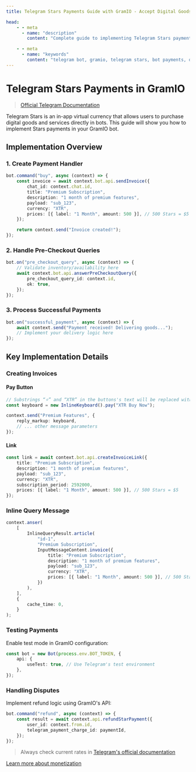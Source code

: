 ```yaml
---
title: Telegram Stars Payments Guide with GramIO - Accept Digital Goods Payments

head:
    - - meta
      - name: "description"
        content: "Complete guide to implementing Telegram Stars payments in your GramIO bot. Learn to handle digital goods transactions, create invoices, process payments, and comply with Telegram's policies."

    - - meta
      - name: "keywords"
        content: "telegram bot, gramio, telegram stars, bot payments, digital goods, telegram payments api, stars payments, gramio payment handling, telegram invoice, pre checkout query, payment disputes, stars refunds"
---
```


# Telegram Stars Payments in GramIO

> [Official Telegram Documentation](https://core.telegram.org/bots/payments-stars)

Telegram Stars is an in-app virtual currency that allows users to purchase digital goods and services directly in bots. This guide will show you how to implement Stars payments in your GramIO bot.

## Implementation Overview

### 1. Create Payment Handler

```typescript
bot.command("buy", async (context) => {
    const invoice = await context.bot.api.sendInvoice({
        chat_id: context.chat.id,
        title: "Premium Subscription",
        description: "1 month of premium features",
        payload: "sub_123",
        currency: "XTR",
        prices: [{ label: "1 Month", amount: 500 }], // 500 Stars = $5
    });

    return context.send("Invoice created!");
});
```

### 2. Handle Pre-Checkout Queries

```typescript
bot.on("pre_checkout_query", async (context) => {
    // Validate inventory/availability here
    await context.bot.api.answerPreCheckoutQuery({
        pre_checkout_query_id: context.id,
        ok: true,
    });
});
```

### 3. Process Successful Payments

```typescript
bot.on("successful_payment", async (context) => {
    await context.send("Payment received! Delivering goods...");
    // Implement your delivery logic here
});
```

## Key Implementation Details

### Creating Invoices

#### Pay Button

```typescript
// Substrings “⭐” and “XTR” in the buttons's text will be replaced with a Telegram Star icon.
const keyboard = new InlineKeyboard().pay("XTR Buy Now");

context.send("Premium Features", {
    reply_markup: keyboard,
    // ... other message parameters
});
```

#### Link

```ts
const link = await context.bot.api.createInvoiceLink({
    title: "Premium Subscription",
    description: "1 month of premium features",
    payload: "sub_123",
    currency: "XTR",
    subscription_period: 2592000,
    prices: [{ label: "1 Month", amount: 500 }], // 500 Stars = $5
});
```

### Inline Query Message

```ts
context.anser(
    [
        InlineQueryResult.article(
            "id-1",
            "Premium Subscription",
            InputMessageContent.invoice({
                title: "Premium Subscription",
                description: "1 month of premium features",
                payload: "sub_123",
                currency: "XTR",
                prices: [{ label: "1 Month", amount: 500 }], // 500 Stars = $5
            })
        ),
    ],
    {
        cache_time: 0,
    }
);
```

### Testing Payments

Enable test mode in GramIO configuration:

```typescript
const bot = new Bot(process.env.BOT_TOKEN, {
    api: {
        useTest: true, // Use Telegram's test environment
    },
});
```

### Handling Disputes

Implement refund logic using GramIO's API:

```typescript
bot.command("refund", async (context) => {
    const result = await context.api.refundStarPayment({
        user_id: context.from.id,
        telegram_payment_charge_id: paymentId,
    });
});
```

> Always check current rates in [Telegram's official documentation](https://core.telegram.org/bots/payments)

[Learn more about monetization](https://promote.telegram.org/)
